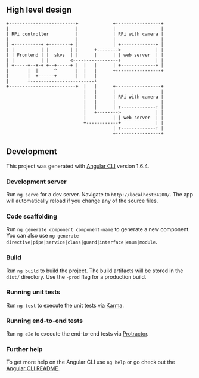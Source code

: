 ## High level design

```
+-------------------------+             +-----------------+
|                         |             |                 |
| RPi controller          |             | RPi with camera |
|                         |             |                 |
| +----------+ +--------+ |             | +-------------+ |
| |          | |        | |      +-------->             | |
| | Frontend | |  skvs  | |      |      | | web server  | |
| |          | |        <----+------------+             | |
| +-----+--+-+ +--+-----+ |  |   |      | +-------------+ |
|       |  |      ^       |  |   |      +-----------------+
|       |  +------+       |  |   |
|       +------------------------+
+-------------------------+  |   |      +-----------------+
                             |   |      |                 |
                             |   |      | RPi with camera |
                             |   |      |                 |
                             |   |      | +-------------+ |
                             |   +-------->             | |
                             |          | | web server  | |
                             +------------+             | |
                                        | +-------------+ |
                                        +-----------------+

```


## Development

This project was generated with [Angular CLI](https://github.com/angular/angular-cli) version 1.6.4.

### Development server

Run `ng serve` for a dev server. Navigate to `http://localhost:4200/`. The app will automatically reload if you change any of the source files.

### Code scaffolding

Run `ng generate component component-name` to generate a new component. You can also use `ng generate directive|pipe|service|class|guard|interface|enum|module`.

### Build

Run `ng build` to build the project. The build artifacts will be stored in the `dist/` directory. Use the `-prod` flag for a production build.

### Running unit tests

Run `ng test` to execute the unit tests via [Karma](https://karma-runner.github.io).

### Running end-to-end tests

Run `ng e2e` to execute the end-to-end tests via [Protractor](http://www.protractortest.org/).

### Further help

To get more help on the Angular CLI use `ng help` or go check out the [Angular CLI README](https://github.com/angular/angular-cli/blob/master/README.md).
